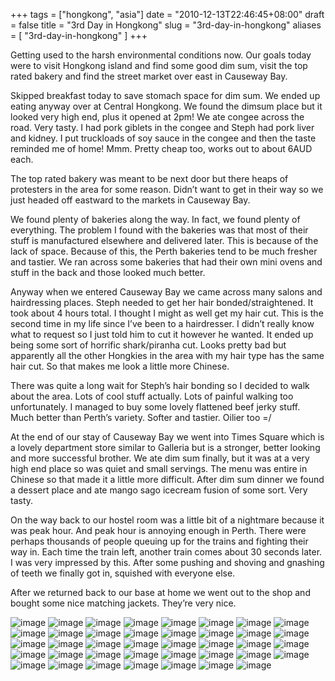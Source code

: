 +++
tags = ["hongkong", "asia"]
date = "2010-12-13T22:46:45+08:00"
draft = false
title = "3rd Day in Hongkong"
slug = "3rd-day-in-hongkong"
aliases = [
	"3rd-day-in-hongkong"
]
+++

Getting used to the harsh environmental conditions now. Our goals today were to visit Hongkong island and find some good dim sum, visit the top rated bakery and find the street market over east in Causeway Bay.

Skipped breakfast today to save stomach space for dim sum. We ended up eating anyway over at Central Hongkong. We found the dimsum place but it looked very high end, plus it opened at 2pm! We ate congee across the road. Very tasty. I had pork giblets in the congee and Steph had pork liver and kidney. I put truckloads of soy sauce in the congee and then the taste reminded me of home! Mmm. Pretty cheap too, works out to about 6AUD each.

The top rated bakery was meant to be next door but there heaps of protesters in the area for some reason. Didn’t want to get in their way so we just headed off eastward to the markets in Causeway Bay.

We found plenty of bakeries along the way. In fact, we found plenty of everything. The problem I found with the bakeries was that most of their stuff is manufactured elsewhere and delivered later. This is because of the lack of space. Because of this, the Perth bakeries tend to be much fresher and tastier. We ran across some bakeries that had their own mini ovens and stuff in the back and those looked much better.

Anyway when we entered Causeway Bay we came across many salons and hairdressing places. Steph needed to get her hair bonded/straightened. It took about 4 hours total. I thought I might as well get my hair cut. This is the second time in my life since I’ve been to a hairdresser. I didn’t really know what to request so I just told him to cut it however he wanted. It ended up being some sort of horrific shark/piranha cut. Looks pretty bad but apparently all the other Hongkies in the area with my hair type has the same hair cut. So that makes me look a little more Chinese.

There was quite a long wait for Steph’s hair bonding so I decided to walk about the area. Lots of cool stuff actually. Lots of painful walking too unfortunately. I managed to buy some lovely flattened beef jerky stuff. Much better than Perth’s variety. Softer and tastier. Oilier too =/

At the end of our stay of Causeway Bay we went into Times Square which is a lovely department store similar to Galleria but is a stronger, better looking and more successful brother. We ate dim sum finally, but it was at a very high end place so was quiet and small servings. The menu was entire in Chinese so that made it a little more difficult. After dim sum dinner we found a dessert place and ate mango sago icecream fusion of some sort. Very tasty.

On the way back to our hostel room was a little bit of a nightmare because it was peak hour. And peak hour is annoying enough in Perth. There were perhaps thousands of people queuing up for the trains and fighting their way in. Each time the train left, another train comes about 30 seconds later. I was very impressed by this. After some pushing and shoving and gnashing of teeth we finally got in, squished with everyone else.

After we returned back to our base at home we went out to the shop and bought some nice matching jackets. They’re very nice.

![image](/images/2010/12/IMAG0095.jpg)
![image](/images/2010/12/IMAG0096.jpg)
![image](/images/2010/12/IMAG0097.jpg)
![image](/images/2010/12/IMAG0098.jpg)
![image](/images/2010/12/IMAG0099.jpg)
![image](/images/2010/12/IMAG0100.jpg)
![image](/images/2010/12/IMAG0101.jpg)
![image](/images/2010/12/IMAG0103.jpg)
![image](/images/2010/12/IMAG0104.jpg)
![image](/images/2010/12/IMAG0105.jpg)
![image](/images/2010/12/IMAG0106.jpg)
![image](/images/2010/12/IMAG0107.jpg)
![image](/images/2010/12/IMAG0108.jpg)
![image](/images/2010/12/IMAG0109.jpg)
![image](/images/2010/12/IMAG0110.jpg)
![image](/images/2010/12/IMAG0111.jpg)
![image](/images/2010/12/IMAG0112.jpg)
![image](/images/2010/12/IMAG0113.jpg)
![image](/images/2010/12/IMAG0114.jpg)
![image](/images/2010/12/IMAG0115.jpg)
![image](/images/2010/12/IMAG0116.jpg)
![image](/images/2010/12/IMAG0117.jpg)
![image](/images/2010/12/IMAG0118.jpg)
![image](/images/2010/12/IMAG0119.jpg)
![image](/images/2010/12/IMAG0120.jpg)
![image](/images/2010/12/IMAG0121.jpg)
![image](/images/2010/12/IMAG0122.jpg)
![image](/images/2010/12/IMAG0123.jpg)
![image](/images/2010/12/IMAG0124.jpg)
![image](/images/2010/12/IMAG0125.jpg)
![image](/images/2010/12/IMAG0127.jpg)
![image](/images/2010/12/IMAG0128.jpg)
![image](/images/2010/12/IMAG0129.jpg)
![image](/images/2010/12/IMAG0130.jpg)
![image](/images/2010/12/IMAG0131.jpg)
![image](/images/2010/12/IMAG0132.jpg)
![image](/images/2010/12/IMAG0133.jpg)
![image](/images/2010/12/IMAG0134.jpg)
![image](/images/2010/12/IMAG0135.jpg)